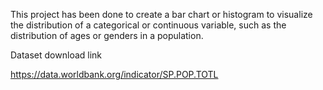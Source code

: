 This project has been done to create a bar chart or histogram to visualize the distribution of a categorical or continuous variable, such as the distribution of ages or genders in a population.

Dataset download link 

https://data.worldbank.org/indicator/SP.POP.TOTL
